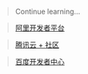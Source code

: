 > Continue learning...

> [阿里开发者平台](https://develop.aliyun.com/)

> [腾讯云 + 社区](https://cloud.tencent.com/developer/)

> [百度开发者中心](https://developer.baidu.com/)